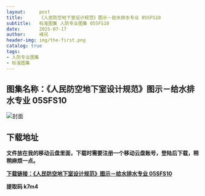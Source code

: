```yaml
---
layout:     post
title:      《人民防空地下室设计规范》图示－给水排水专业 05SFS10
subtitle:   标准图集 人防专业图集 05SFS10
date:       2025-07-17
author:     峰兄
header-img: img/the-first.png
catalog: true
tags:
- 人防专业图集
- 标准图集
---
```

## 图集名称：《人民防空地下室设计规范》图示－给水排水专业 05SFS10
![封面](https://pic1.imgdb.cn/item/687864c858cb8da5c8bc7359.jpg)


## 下载地址 ##
**文件放在我的移动云盘里面，下载时需要注册一个移动云盘账号，登陆后下载，稍稍麻烦一点。**  
  
[**下载链接：《人民防空地下室设计规范》图示－给水排水专业 05SFS10**](https://caiyun.139.com/w/i/2oxwDm2aj7Bom)


**提取码 k7m4**

